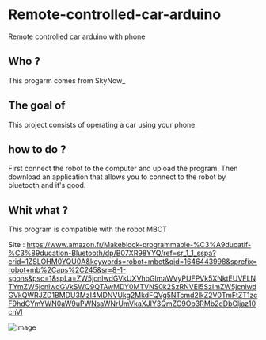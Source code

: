 # Remote-controlled-car-arduino
Remote controlled car arduino with phone

Who ?
-------------------------

This progarm comes from SkyNow_

The goal of 
-------------------------

This project consists of operating a car using your phone.

how to do ?
------------------------

First connect the robot to the computer and upload the program. Then download an application that allows you to connect to the robot by bluetooth and it's good.

Whit what ?
--------------------------

This program is compatible with the robot MBOT 

Site : https://www.amazon.fr/Makeblock-programmable-%C3%A9ducatif-%C3%89ducation-Bluetooth/dp/B07XR98YYQ/ref=sr_1_1_sspa?crid=1ZSLOHM0YQU0A&keywords=robot+mbot&qid=1646443998&sprefix=robot+mb%2Caps%2C245&sr=8-1-spons&psc=1&spLa=ZW5jcnlwdGVkUXVhbGlmaWVyPUFPVk5XNktEUVFLNTYmZW5jcnlwdGVkSWQ9QTAwMDY0MTVNS0k2SzRNVEI5SzImZW5jcnlwdGVkQWRJZD1BMDU3MzI4MDNVUkg2MkdFQVg5NTcmd2lkZ2V0TmFtZT1zcF9hdGYmYWN0aW9uPWNsaWNrUmVkaXJlY3QmZG9Ob3RMb2dDbGljaz10cnVl


![image](https://user-images.githubusercontent.com/93336837/156863542-648f142b-96d8-4c92-a60b-0fe61e336ea3.png)
